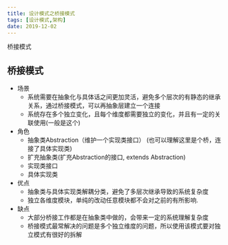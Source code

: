 ```yaml
---
title: 设计模式之桥接模式
tags: [设计模式,架构]
date: 2019-12-02
---
```


桥接模式
<!-- more -->
桥接模式
----
- 场景
  - 系统需要在抽象化与具体话之间更加灵活，避免多个层次的有静态的继承关系，通过桥接模式，可以再抽象层建立一个连接
  - 系统存在多个独立变化，且每个维度都需要独立的变化，并且有一定的关联使用(一般是这个)
- 角色
  - 抽象类Abstraction（维护一个实现类接口） (也可以理解这里是个桥，连接了具体实现类)
  - 扩充抽象类(扩充Abstraction的接口, extends Abstraction)
  - 实现类接口
  - 具体实现类
- 优点
  - 抽象类与具体实现类解耦分类，避免了多层次继承导致的系统复杂度
  - 独立各维度模块，单纯的改动任意模块都不会对之前的有所影响.
- 缺点
  - 大部分桥接工作都是在抽象类中做的，会带来一定的系统理解复杂度
  - 桥接模式最常解决的问题是多个独立维度的问题，所以使用该模式要对独立模式有很好的拆解